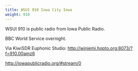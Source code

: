 ```yaml
---
title: WSUI 910 Iowa City Iowa
weight: 910
---
```

WSUI 910 is public radio from Iowa Public Radio.

BBC World Service overnight.

Via KiwiSDR Euphonic Studio: http://wjniemi.hopto.org:8073/?f=910.00amz6

http://iowapublicradio.org/#stream/0
